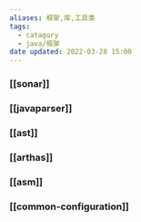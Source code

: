 ```yaml
---
aliases: 框架,库,工具类
tags:
  - catagory
  - java/框架
date updated: 2022-03-28 15:00
---
```


### [[sonar]]

### [[javaparser]]

### [[ast]]

### [[arthas]]

### [[asm]]

### [[common-configuration]]

